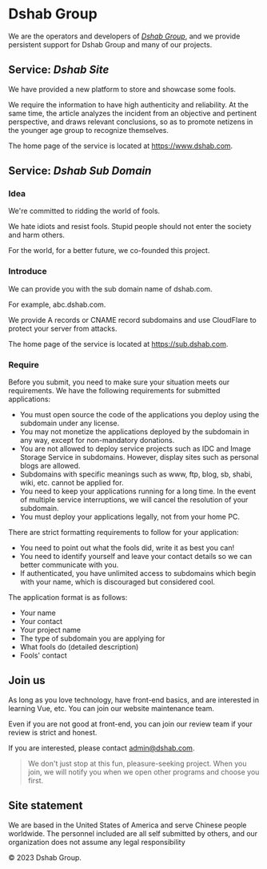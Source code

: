 # Dshab Group

We are the operators and developers of [_Dshab Group_](https://www.dshab.com), and we provide persistent support for Dshab Group and many of our projects.

## Service: _Dshab Site_

We have provided a new platform to store and showcase some fools. 

We require the information to have high authenticity and reliability. At the same time, the article analyzes the incident from an objective and pertinent perspective, and draws relevant conclusions, so as to promote netizens in the younger age group to recognize themselves.

The home page of the service is located at <https://www.dshab.com>.

## Service: _Dshab Sub Domain_

### Idea

We're committed to ridding the world of fools.

We hate idiots and resist fools. Stupid people should not enter the society and harm others.

For the world, for a better future, we co-founded this project.

### Introduce

We can provide you with the sub domain name of dshab.com.

For example, abc.dshab.com.

We provide A records or CNAME record subdomains and use CloudFlare to protect your server from attacks.

The home page of the service is located at <https://sub.dshab.com>.

### Require

Before you submit, you need to make sure your situation meets our requirements. We have the following requirements for submitted applications:

* You must open source the code of the applications you deploy using the subdomain under any license.
* You may not monetize the applications deployed by the subdomain in any way, except for non-mandatory donations.
* You are not allowed to deploy service projects such as IDC and Image Storage Service in subdomains. However, display sites such as personal blogs are allowed.
* Subdomains with specific meanings such as www, ftp, blog, sb, shabi, wiki, etc. cannot be applied for.
* You need to keep your applications running for a long time. In the event of multiple service interruptions, we will cancel the resolution of your subdomain.
* You must deploy your applications legally, not from your home PC.

There are strict formatting requirements to follow for your application:

* You need to point out what the fools did, write it as best you can!
* You need to identify yourself and leave your contact details so we can better communicate with you.
* If authenticated, you have unlimited access to subdomains which begin with your name, which is discouraged but considered cool.

The application format is as follows:

* Your name
* Your contact
* Your project name
* The type of subdomain you are applying for
* What fools do (detailed description)
* Fools' contact

## Join us

As long as you love technology, have front-end basics, and are interested in learning Vue, etc. You can join our website maintenance team. 

Even if you are not good at front-end, you can join our review team if your review is strict and honest.

If you are interested, please contact <admin@dshab.com>.

> We don't just stop at this fun, pleasure-seeking project. When you join, we will notify you when we open other programs and choose you first.

## Site statement

We are based in the United States of America and serve Chinese people worldwide. The personnel included are all self submitted by others, and our organization does not assume any legal responsibility

© 2023 Dshab Group.
